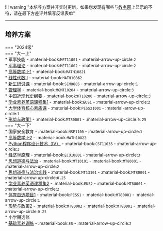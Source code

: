 !!! warning "本培养方案并非实时更新，如果您发现有哪些与[教务网](https://my.cqu.edu.cn)上显示的不符，请在最下方差评并填写反馈表单"

---

## 培养方案

=== "2024级"  
    === "大一上"  
        * 军事技能 - :material-book:`MET11001` - :material-arrow-up-circle:`2`  
        * [军事理论](../../../课程/军事理论.md) - :material-book:`MET11002` - :material-arrow-up-circle:`2`  
        * [高等数学Ⅱ-1](../../../课程/高等数学.md) - :material-book:`MATH10821`  
        * [线性代数Ⅱ](../../../课程/线性代数.md) - :material-book:`MATH10862`  
        * [新生研讨课](../../../课程/新生研讨课.md) - :material-book:`SEM8805` - :material-arrow-up-circle:`1`  
        * [管理学](../../../课程/管理学.md) - :material-book:`MGMT10204` - :material-arrow-up-circle:`3`  
        * [中国近现代史纲要](../../../课程/中国近现代史纲要.md) - :material-book:`MT10200` - :material-arrow-up-circle:`3`  
        * [学业素养英语课程集1](../../../课程/英语.md) - :material-book:`EUS1` - :material-arrow-up-circle:`2`  
        * [大学体育核心素质课](../../../课程/体育/index.md) - :material-book:`PESS21001` - :material-arrow-up-circle:`1`  
        * [形势与政策1](../../../课程/形势与政策.md) - :material-book:`MT80001` - :material-arrow-up-circle:`0.25`  
    === "大一下"  
        * 国家安全教育 - :material-book:`NSE1100` - :material-arrow-up-circle:`1`  
        * [高等数学Ⅱ-2](../../../课程/高等数学.md) - :material-book:`MATH10822`  
        * [Python程序设计技术（IV）](../../../课程/程序设计技术.md) - :material-book:`CST11035` - :material-arrow-up-circle:`3`  
        * [经济学原理](../../../课程/经济学原理.md) - :material-book:`ECO10001` - :material-arrow-up-circle:`3`  
        * [思想道德与法治](../../../课程/思想道德与法治.md) - :material-book:`MT10101` - :material-book:`MT80001` - :material-arrow-up-circle:`2`  
        * [思想道德与法治实践](../../../课程/思想道德与法治实践.md) - :material-book:`MT13101` - :material-book:`MT80001` - :material-arrow-up-circle:`0.25`  
        * [学业素养英语课程集2](../../../课程/英语.md) - :material-book:`EUS2` - :material-book:`MT80001` - :material-arrow-up-circle:`2`  
        * [体育自选项目1](../../../课程/体育/index.md) - :material-book:`PESS1` - :material-book:`MT80001` - :material-arrow-up-circle:`1`  
        * [形势与政策2](../../../课程/形势与政策.md) - :material-book:`MT80002` - :material-book:`MT80001` - :material-arrow-up-circle:`0.25`  
        * 小学期选修  
            * [基础素养训练](../../../课程/基础素养训练.md) - :material-book:`ES` - :material-arrow-up-circle:`2`  